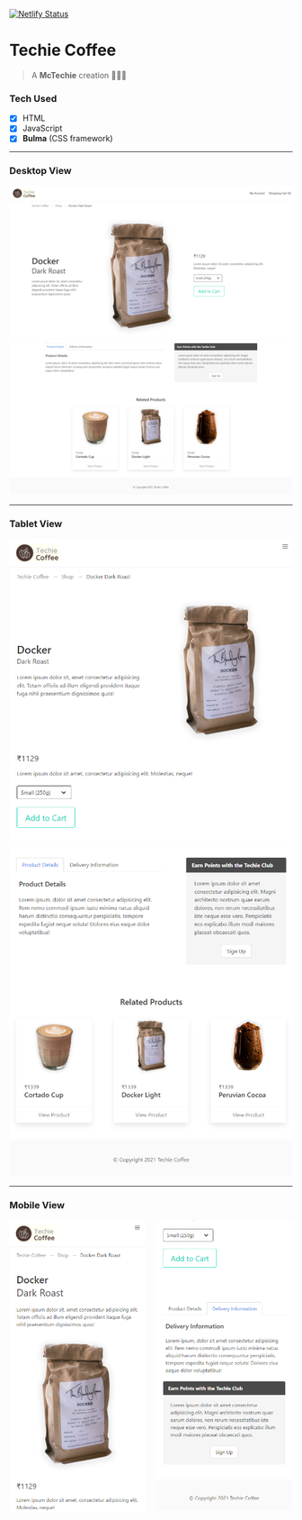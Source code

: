 [![Netlify Status](https://api.netlify.com/api/v1/badges/fd1eaa33-86c5-4f19-8b5c-0286cac1bf17/deploy-status)](https://app.netlify.com/sites/mctechie-bulma-product-page/deploys)

# Techie Coffee

> A **McTechie** creation 👨‍🎨✨

### Tech Used

- [x] HTML
- [x] JavaScript
- [x] **Bulma** (CSS framework)

---

### Desktop View

![Product Landing](./assets/main_desktop.png)
![Related Products](./assets/main_desktop_2.png)

---

### Tablet View

![Product Landing](./assets/main_tablet.png)
![Related Products](./assets/main_tablet_2.png)

---

### Mobile View

<img src="./assets/main_mobile.png" alt="Product Landing" width="48%"> <img src="./assets/main_mobile_2.png" alt="More Info" width="48%" align="right">
